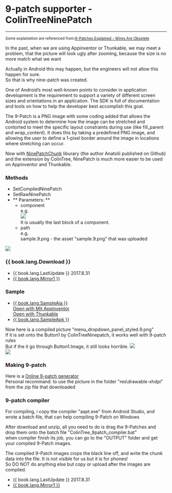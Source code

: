 # 9-patch supporter - ColinTreeNinePatch

---

<small>Some explaination are referenced from:[9-Patches Explained - Wires Are Obsolete](http://wiresareobsolete.com/2010/06/9-patches/)</small>

In the past, when we are using Appinventor or Thunkable, we may meet a problem, that the picture will look ugly after zooming, because the size is no more match what we want  

Actually in Android this may happen, but the engineers will not allow this happen for sure.  
So that is why nine-patch was created.

One of Android’s most well-known points to consider in application development is the requirement to support a variety of different screen sizes and orientations in an application. The SDK is full of documentation and tools on how to help the developer best accomplish this goal.

The 9-Patch is a PNG image with some coding added that allows the Android system to determine how the image can be stretched and contorted to meet the specific layout constraints during use (like fill_parent and wrap_content).  It does this by taking a predefined PNG image, and allowing the user to define a 1-pixel border around the image in locations where stretching can occur.

Now with [NinePatchChunk](https://github.com/Anatolii/NinePatchChunk) liburary (the author Anatolii published on Github) and the extension by ColinTree, NinePatch is much more easier to be used on Appinventor and Thunkable. 

### Methods

* SetCompiledNinePatch
* SetRawNinePatch
* ** Parameters: **
  * component  
    e.g.    
    ![](/images/ColinTreeNinePatch/component_block_sample.png)  
    It is usually the last block of a component.
  * path  
    e.g.  
    sample.9.png - the asset "sample.9.png" that was uploaded

![](/images/ColinTreeNinePatch/methods.png)

### {{ book.lang.Download }}

* {{ book.lang.LastUpdate }} 2017.8.31
* <a href="/aix/cn.colintree.aix.ColinTreeNinePatch.aix" target="_blank">{{ book.lang.Mirror1 }}</a>

### Sample

* [{{ book.lang.SampleAia }}](https://github.com/ColinTree/aix_colintree_cn/releases/download/ColinTreeNinePatchTest/ColinTreeNinePatch_en.aia)  
  <a href="http://ai2.appinventor.mit.edu/?repo=aix.colintree.cn/templates/ColinTreeNinePatchTesten/ColinTreeNinePatchTesten.asc" target="_blank">Open with Mit Appinventor</a>  
  [Open with Thunkable](http://app.thunkable.com/?repo=aix.colintree.cn/templates/ColinTreeNinePatchTesten/ColinTreeNinePatchTesten.asc)
* [{{ book.lang.SampleApk }}](https://github.com/ColinTree/aix_colintree_cn/releases/download/ColinTreeNinePatchTest/ColinTreeNinePatch_en.apk)  

Now here is a compiled picture "menu_dropdown_panel_styled.9.png"  
If it is set onto the Button1 by ColinTreeNinepatch, it works well with 9-patch rules  
But if the it go through Button1.Image, it still looks horrible.
![](/images/ColinTreeNinePatch/aiaRuntimeCode.png)  
![](/images/ColinTreeNinePatch/aiaRuntimeScreenshot.png)

### Making 9-patch

Here is a [Online 9-patch generator](https://romannurik.github.io/AndroidAssetStudio/nine-patches.html)  
Personal recommand: to use the picture in the folder "res\drawable-xhdpi\" from the zip file that downloaded

### 9-patch compiler

For compiling, i copy the compiler "aapt.exe" from Android Studio, and wrote a batch file, that can help compiling 9-Patch on Windows  

After download and unzip, all you need to do is drag the 9-Patches and drop them onto the batch file "ColinTree_9patch_compiler.bat"  
when compiler finish its job, you can go to the "OUTPUT" folder and get your compiled 9-Patch images.  

The compiled 9-Patch images crops the black line off, and write the chunk data into the file. It is not visible for us but it is for phones!  
So DO NOT do anything else but copy or upload after the images are compiled. 
* {{ book.lang.LastUpdate }} 2017.8.31
* <a href="/aix/ColinTree_9patch_compiler.zip" target="_blank">{{ book.lang.Mirror1 }}</a>